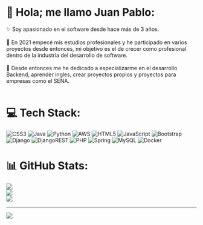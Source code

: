 # 💫 Hola; me llamo Juan Pablo:
✨ Soy apasionado en el software desde hace más de 3 años.<br><br>📖 En 2021 empecé mis estudios profesionales y he participado en varios proyectos desde entonces, mi objetivo es el de crecer como profesional dentro de la industria del desarrollo de software.<br><br>📂 Desde entonces me he dedicado a especializarme en el desarrollo Backend, aprender ingles, crear proyectos propios y proyectos para  empresas como el SENA.<br><br>


# 💻 Tech Stack:
![CSS3](https://img.shields.io/badge/css3-%231572B6.svg?style=for-the-badge&logo=css3&logoColor=white) ![Java](https://img.shields.io/badge/java-%23ED8B00.svg?style=for-the-badge&logo=java&logoColor=white) ![Python](https://img.shields.io/badge/python-3670A0?style=for-the-badge&logo=python&logoColor=ffdd54) ![AWS](https://img.shields.io/badge/AWS-%23FF9900.svg?style=for-the-badge&logo=amazon-aws&logoColor=white) ![HTML5](https://img.shields.io/badge/html5-%23E34F26.svg?style=for-the-badge&logo=html5&logoColor=white) ![JavaScript](https://img.shields.io/badge/javascript-%23323330.svg?style=for-the-badge&logo=javascript&logoColor=%23F7DF1E) ![Bootstrap](https://img.shields.io/badge/bootstrap-%23563D7C.svg?style=for-the-badge&logo=bootstrap&logoColor=white) ![Django](https://img.shields.io/badge/django-%23092E20.svg?style=for-the-badge&logo=django&logoColor=white) ![DjangoREST](https://img.shields.io/badge/DJANGO-REST-ff1709?style=for-the-badge&logo=django&logoColor=white&color=ff1709&labelColor=gray) ![PHP](https://img.shields.io/badge/php-%23777BB4.svg?style=for-the-badge&logo=php&logoColor=white) ![Spring](https://img.shields.io/badge/spring-%236DB33F.svg?style=for-the-badge&logo=spring&logoColor=white) ![MySQL](https://img.shields.io/badge/mysql-%2300f.svg?style=for-the-badge&logo=mysql&logoColor=white) ![Docker](https://img.shields.io/badge/docker-%230db7ed.svg?style=for-the-badge&logo=docker&logoColor=white)
# 📊 GitHub Stats:
![](https://github-readme-stats.vercel.app/api?username=Jp-lobo&theme=synthwave&hide_border=false&include_all_commits=false&count_private=false)<br/>
![](https://github-readme-streak-stats.herokuapp.com/?user=Jp-lobo&theme=synthwave&hide_border=false)<br/>
![](https://github-readme-stats.vercel.app/api/top-langs/?username=Jp-lobo&theme=synthwave&hide_border=false&include_all_commits=false&count_private=false&layout=compact)

---
[![](https://visitcount.itsvg.in/api?id=Jp-lobo&icon=0&color=0)](https://visitcount.itsvg.in)

<!-- Proudly created with GPRM ( https://gprm.itsvg.in ) -->
